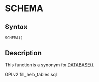 
# SCHEMA

## Syntax


```
SCHEMA()
```

## Description


This function is a synonym for [DATABASE()](database.md).


GPLv2 fill_help_tables.sql

